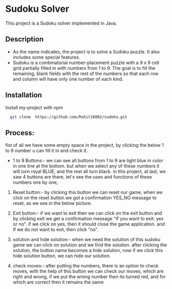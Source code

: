 
# Sudoku Solver
This project is a Sudoku solver implemented in Java.


## Description
- As the name indicates, the project is to solve a Sudoku puzzle. It also includes some special features. 
- Sudoku is a combinatorial number-placement puzzle with a 9 x 9 cell grid partially filled in with numbers from 1 to 9. The goal is to fill the remaining, blank fields with the rest of the numbers so that each row and column will have only one number of each kind.

## Installation

Install my-project with npm

```bash
  git clone  https://github.com/Rohit16002/sudoko.git
```


## Process:
fist of all we have some empty space in the project, by clicking the below 1 to 9 number u can fill it in and check it.

-  1 to 9 Buttons:- we can see all buttons from 1 to 9 are light blue in color in one line at the bottom. but when we select any of these numbers it will turn royal BLUE, and the rest all turn black.               in this project, at last, we saw 4 buttons are there, let's see the uses and functions of these numbers one by one,

1. Reset button:- by clicking this button we can reset our game, when we click on the reset button we got a confirmation YES_NO message to reset, as we see in the below picture.                
                                                                            
2. Exit button:- if we want to exit then we can click on the exit button and by clicking exit we get a confirmation message "If you want to exit: yes or no". if we click on yes, then it should close the game application. and if we do not want to exit, then click "no".
   
4. solution and hide solution:- when we need the solution of this sudoku game we can click on solution and we find the solution. after clicking the solution, the button name becomes a hide solution, now if we click this hide solution button, we can hide our solution.                                                                                                               
                                                                        
5. check moves:- after putting the numbers, there is an option to check moves, with the help of this button we can check our moves, which are right and wrong, if we put the wrong number then its turned red,    and for which are correct then it remains the same